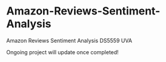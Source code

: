 # Amazon-Reviews-Sentiment-Analysis
Amazon Reviews Sentiment Analysis DS5559 UVA 

Ongoing project will update once completed! 
